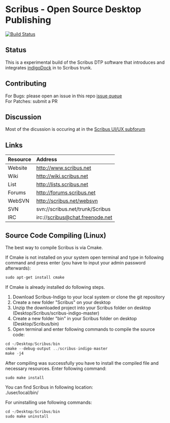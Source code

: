 Scribus - Open Source Desktop Publishing 
==============================
[![Build Status](https://travis-ci.org/nitramr/scribus-indigo.svg?branch=master)](https://travis-ci.org/nitramr/scribus-indigo) 

## Status
This is a experimental build of the Scribus DTP software that introduces and integrates [indigoDock](https://github.com/nitramr/indigoDock) in to Scribus trunk. 

## Contributing
For Bugs: please open an issue in this repo [issue queue](https://github.com/nitramr/scribus-indigo/issues)  
For Patches: submit a PR 

## Discussion 
Most of the dicussion is occuring at in the [Scribus UI/UX subforum](http://forums.scribus.net/index.php/topic,1617.0.html)

## Links
|Resource | Address |  
|:---------|:---------|  
|Website |http://www.scribus.net |  
|Wiki | http://wiki.scribus.net |  
|List | http://lists.scribus.net |  
|Forums | http://forums.scribus.net | 
|WebSVN | http://scribus.net/websvn |
|SVN | svn://scribus.net/trunk/Scribus |  
|IRC | irc://scribus@chat.freenode.net |  


## Source Code Compiling (Linux)

The best way to compile Scribus is via Cmake.  

If Cmake is not installed on your system open terminal and type in following command and press enter (you have to input your admin password afterwards):  

```C++
sudo apt-get install cmake
```

If Cmake is already installed do following steps.  
1. Download Scribus-Indigo to your local system or clone the git repository  
2. Create a new folder "Scribus" on your desktop  
3. Unzip the downloaded project into your Scribus folder on desktop (Desktop/Scribus/scribus-indigo-master)  
4. Create a new folder "bin" in your Scribus folder on desktop (Desktop/Scribus/bin)  
5. Open terminal and enter following commands to compile the source code:  


```C++
cd ~/Desktop/Scribus/bin
cmake --debug-output ../scribus-indigo-master
make -j4
```

After compiling was successfully you have to install the compiled file and necessary resources. Enter following command:  


```C++
sudo make install
```

You can find Scribus in following location:  
./user/local/bin/  


For uninstalling use following commands:  
```C++
cd ~/Desktop/Scribus/bin
sudo make uninstall
```



